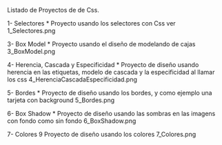 Listado de Proyectos de de Css.

1- Selectores
    * Proyecto usando los selectores con Css ver 1_Selectores.png

3- Box Model
    * Proyecto usando el diseño de modelando de cajas 3_BoxModel.png

4- Herencia, Cascada y Especificidad
    * Proyecto de diseño usando herencia en las etiquetas, modelo de cascada y la especificidad al llamar los css 4_HerenciaCascadaEspecificidad.png

5- Bordes
    * Proyecto de diseño usando los bordes, y como ejemplo una tarjeta con background 5_Bordes.png

6- Box Shadow
    * Proyecto de diseño usando las sombras en las imagens con fondo como sin fondo 6_BoxShadow.png 

7- Colores
    9 Proyecto de diseño usando los colores 7_Colores.png